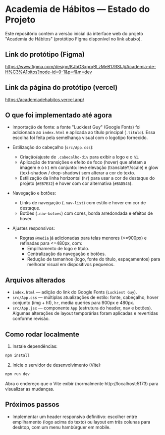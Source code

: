 # Academia de Hábitos — Estado do Projeto

Este repositório contém a versão inicial da interface web do projeto "Academia de Hábitos" (protótipo Figma disponível no link abaixo).

## Link do protótipo (Figma)
https://www.figma.com/design/KJbG3xprqBLzMeB17RStJj/Academia-de-H%C3%A1bitos?node-id=0-1&p=f&m=dev

## Link da página do protótipo (vercel)
https://academiadehabitos.vercel.app/

## O que foi implementado até agora

- Importação de fonte: a fonte "Luckiest Guy" (Google Fonts) foi adicionada ao `index.html` e aplicada ao título principal (`.titulo`). Essa escolha foi feita pela semelhança visual com o logotipo fornecido.

- Estilização do cabeçalho (`src/App.css`):
  - Criação/ajuste de `.cabecalho-div` para exibir a logo e o `h1`.
  - Aplicação de transições e efeito de foco (hover) que afetam a imagem e o `h1` em conjunto: leve elevação (translateY/scale) e glow (text-shadow / drop-shadow) sem alterar a cor do texto.
  - Estilização da linha horizontal (`hr`) para usar a cor de destaque do projeto (`#EB7E32`) e hover com cor alternativa (`#BAD546`).

- Navegação e botões:
  - Links de navegação (`.nav-list`) com estilo e hover em cor de destaque.
  - Botões (`.nav-botoes`) com cores, borda arredondada e efeitos de hover.

- Ajustes responsivos:
  - Regras `@media` já adicionadas para telas menores (<=900px) e refinadas para <=480px, com:
    - Empilhamento de logo e título.
    - Centralização da navegação e botões.
    - Redução de tamanhos (logo, fonte do título, espaçamentos) para melhorar visual em dispositivos pequenos.


## Arquivos alterados

- `index.html` — adição do link do Google Fonts (`Luckiest Guy`).
- `src/App.css` — múltiplas atualizações de estilo: fonte, cabeçalho, hover conjunto (img + h1), `hr`, media queries para 900px e 480px.
- `src/App.jsx` — componente `App` (estrutura do header, nav e botões). Algumas alterações de layout temporárias foram aplicadas e revertidas conforme revisão.

## Como rodar localmente

1. Instale dependências:

```powershell
npm install
```

2. Inicie o servidor de desenvolvimento (Vite):

```powershell
npm run dev
```

Abra o endereço que o Vite exibir (normalmente http://localhost:5173) para visualizar as mudanças.

## Próximos passos

- Implementar um header responsivo definitivo: escolher entre empilhamento (logo acima do texto) ou layout em três colunas para desktop, com um menu hambúrguer em mobile.


